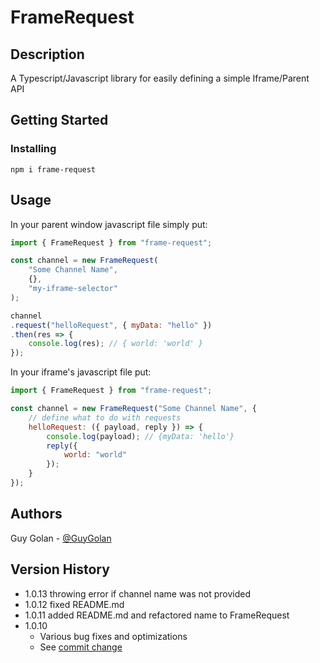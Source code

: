 # FrameRequest

## Description

A Typescript/Javascript library for easily defining a simple Iframe/Parent API

## Getting Started

### Installing

```
npm i frame-request
```

## Usage

In your parent window javascript file simply put:

```javascript
import { FrameRequest } from "frame-request";

const channel = new FrameRequest(
    "Some Channel Name", 
    {}, 
    "my-iframe-selector"
);

channel
.request("helloRequest", { myData: "hello" })
.then(res => {
    console.log(res); // { world: 'world' }
});
```

In your iframe's javascript file put:

```javascript
import { FrameRequest } from "frame-request";

const channel = new FrameRequest("Some Channel Name", {
    // define what to do with requests
    helloRequest: ({ payload, reply }) => {
        console.log(payload); // {myData: 'hello'}
        reply({
            world: "world"
        });
    }
});
```

## Authors

Guy Golan - [@GuyGolan](https://www.linkedin.com/in/guy-golan-351312a6)

## Version History
-   1.0.13 throwing error if channel name was not provided
-   1.0.12 fixed README.md
-   1.0.11 added README.md and refactored name to FrameRequest
-   1.0.10
    -   Various bug fixes and optimizations
    -   See [commit change](https://github.com/guygolanIL/FrameRequest/commits/master)
